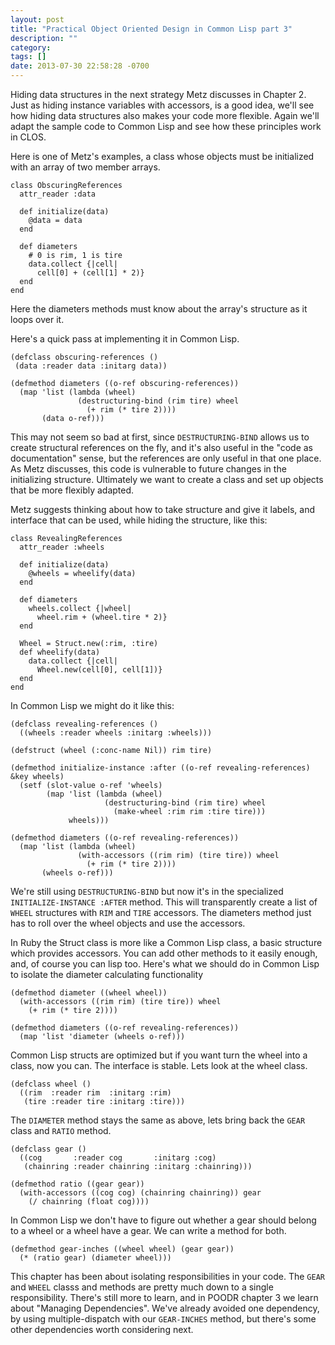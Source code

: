 ```yaml
---
layout: post
title: "Practical Object Oriented Design in Common Lisp part 3"
description: ""
category: 
tags: []
date: 2013-07-30 22:58:28 -0700
---
```

<!-- {% include JB/setup %} -->

Hiding data structures in the next strategy Metz discusses in
Chapter 2. Just as hiding instance variables with accessors, is a good
idea, we'll see how hiding data structures also makes your code more
flexible. Again we'll adapt the sample code to Common Lisp and see how
these principles work in CLOS.

<!-- more -->

Here is one of Metz's examples, a class whose objects must be
initialized with an array of two member arrays.

<pre><code class="ruby">class ObscuringReferences
  attr_reader :data

  def initialize(data)
    @data = data
  end

  def diameters
    # 0 is rim, 1 is tire
    data.collect {|cell|
      cell[0] + (cell[1] * 2)}
  end
end
</code></pre>

Here the diameters methods must know about the array's structure as it
loops over it.

Here's a quick pass at implementing it in Common Lisp.

<pre><code class="lisp">(defclass obscuring-references ()
 (data :reader data :initarg data))
  
(defmethod diameters ((o-ref obscuring-references))
  (map 'list (lambda (wheel)
               (destructuring-bind (rim tire) wheel
                 (+ rim (* tire 2))))
       (data o-ref)))
</code></pre>

This may not seem so bad at first, since
<code>DESTRUCTURING-BIND</code> allows us to create structural
references on the fly, and it's also useful in the "code as
documentation" sense, but the references are only useful in that one
place. As Metz discusses, this code is vulnerable to future changes in
the initializing structure. Ultimately we want to create a class and
set up objects that be more flexibly adapted.

Metz suggests thinking about how to take structure and give it labels,
and interface that can be used, while hiding the structure, like this:

<pre><code class="ruby">class RevealingReferences
  attr_reader :wheels

  def initialize(data)
    @wheels = wheelify(data)
  end

  def diameters
    wheels.collect {|wheel|
      wheel.rim + (wheel.tire * 2)}
  end

  Wheel = Struct.new(:rim, :tire)
  def wheelify(data)
    data.collect {|cell|
      Wheel.new(cell[0], cell[1])}
  end
end
</code></pre>

In Common Lisp we might do it like this:

<pre><code class="lisp">(defclass revealing-references ()
  ((wheels :reader wheels :initarg :wheels)))
  
(defstruct (wheel (:conc-name Nil)) rim tire)
  
(defmethod initialize-instance :after ((o-ref revealing-references) &key wheels)
  (setf (slot-value o-ref 'wheels)
        (map 'list (lambda (wheel)
                     (destructuring-bind (rim tire) wheel
                       (make-wheel :rim rim :tire tire)))
             wheels)))
  
(defmethod diameters ((o-ref revealing-references))
  (map 'list (lambda (wheel)
               (with-accessors ((rim rim) (tire tire)) wheel
                 (+ rim (* tire 2))))
       (wheels o-ref)))
</code></pre>

We're still using <code>DESTRUCTURING-BIND</code> but now it's in the
specialized <code>INITIALIZE-INSTANCE :AFTER</code> method. This will
transparently create a list of <code>WHEEL</code> structures with
<code>RIM</code> and <code>TIRE</code> accessors. The diameters method
just has to roll over the wheel objects and use the accessors.

In Ruby the Struct class is more like a Common Lisp class, a basic
structure which provides accessors. You can add other methods to it
easily enough, and, of course you can lisp too. Here's what we should
do in Common Lisp to isolate the diameter calculating functionality

<pre><code class="lisp">(defmethod diameter ((wheel wheel))
  (with-accessors ((rim rim) (tire tire)) wheel
    (+ rim (* tire 2))))
  
(defmethod diameters ((o-ref revealing-references))
  (map 'list 'diameter (wheels o-ref)))
</code></pre>

Common Lisp structs are optimized but if you want turn the wheel into
a class, now you can. The interface is stable. Lets look at the wheel
class.

<pre><code class="lisp">(defclass wheel ()
  ((rim  :reader rim  :initarg :rim)
   (tire :reader tire :initarg :tire)))
</code></pre>  

The <code>DIAMETER</code> method stays the same as above, lets bring
back the <code>GEAR</code> class and <code>RATIO</code> method.

<pre><code class="lisp">(defclass gear ()
  ((cog       :reader cog       :initarg :cog)
   (chainring :reader chainring :initarg :chainring)))

(defmethod ratio ((gear gear))
  (with-accessors ((cog cog) (chainring chainring)) gear
    (/ chainring (float cog))))
</code></pre>

In Common Lisp we don't have to figure out whether a gear should
belong to a wheel or a wheel have a gear. We can write a method for
both.

<pre><code class="lisp">(defmethod gear-inches ((wheel wheel) (gear gear))
  (* (ratio gear) (diameter wheel)))
</code></pre>

This chapter has been about isolating responsibilities in your code.
The <code>GEAR</code> and <code>WHEEL</code> classs and methods are
pretty much down to a single responsibility. There's still more to
learn, and in POODR chapter 3 we learn about "Managing Dependencies".
We've already avoided one dependency, by using multiple-dispatch with
our <code>GEAR-INCHES</code> method, but there's some other
dependencies worth considering next.
